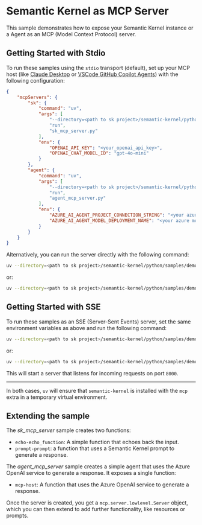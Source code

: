 # Semantic Kernel as MCP Server

This sample demonstrates how to expose your Semantic Kernel instance or a Agent as an MCP (Model Context Protocol) server.

## Getting Started with Stdio

To run these samples using the `stdio` transport (default), set up your MCP host (like [Claude Desktop](https://claude.ai/download) or [VSCode GitHub Copilot Agents](https://code.visualstudio.com/docs/copilot/chat/mcp-servers)) with the following configuration:

```json
{
    "mcpServers": {
        "sk": {
            "command": "uv",
            "args": [
                "--directory=<path to sk project>/semantic-kernel/python/samples/demos/mcp_server",
                "run",
                "sk_mcp_server.py"
            ],
            "env": {
                "OPENAI_API_KEY": "<your_openai_api_key>",
                "OPENAI_CHAT_MODEL_ID": "gpt-4o-mini"
            }
        },
        "agent": {
            "command": "uv",
            "args": [
                "--directory=<path to sk project>/semantic-kernel/python/samples/demos/mcp_server",
                "run",
                "agent_mcp_server.py"
            ],
            "env": {
                "AZURE_AI_AGENT_PROJECT_CONNECTION_STRING": "<your azure connection string>",
                "AZURE_AI_AGENT_MODEL_DEPLOYMENT_NAME": "<your azure model deployment name>",
            }
        }
    }
}
```

Alternatively, you can run the server directly with the following command:

```bash
uv --directory=<path to sk project>/semantic-kernel/python/samples/demos/mcp_server run sk_mcp_server.py
```
or:
```bash
uv --directory=<path to sk project>/semantic-kernel/python/samples/demos/mcp_server run agent_mcp_server.py
```

## Getting Started with SSE

To run these samples as an SSE (Server-Sent Events) server, set the same environment variables as above and run the following command:

```bash
uv --directory=<path to sk project>/semantic-kernel/python/samples/demos/mcp_server run sk_mcp_server.py --transport sse --port 8000
```
or:
```bash
uv --directory=<path to sk project>/semantic-kernel/python/samples/demos/mcp_server run agent_mcp_server.py --transport sse --port 8000
```

This will start a server that listens for incoming requests on port `8000`.

---

In both cases, `uv` will ensure that `semantic-kernel` is installed with the `mcp` extra in a temporary virtual environment.

## Extending the sample

The *sk_mcp_server* sample creates two functions:

- `echo-echo_function`: A simple function that echoes back the input.
- `prompt-prompt`: a function that uses a Semantic Kernel prompt to generate a response.

The *agent_mcp_server* sample creates a simple agent that uses the Azure OpenAI service to generate a response.
It exposes a single function:

- `mcp-host`: A function that uses the Azure OpenAI service to generate a response.

Once the server is created, you get a `mcp.server.lowlevel.Server` object, which you can then extend to add further functionality, like resources or prompts. 

